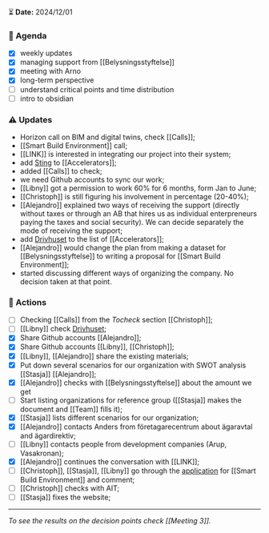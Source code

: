 ⏳ **Date:** 2024/12/01

### 📃 Agenda

- [x] weekly updates
- [x] managing support from [[Belysningsstyftelse]]
- [x] meeting with Arno
- [x] long-term perspective
- [ ] understand critical points and time distribution
- [ ] intro to obsidian

### ⚠️ Updates

- Horizon call on BIM and digital twins, check [[Calls]];
- [[Smart Build Environment]] call;
- [[LINK]] is interested in integrating our project into their system;
- add [Sting](https://www.sting.co/) to [[Accelerators]];
- added [[Calls]] to check;
- we need Github accounts to sync our work;
- [[Libny]] got a permission to work 60% for 6 months, form Jan to June;
- [[Christoph]] is still figuring his involvement in percentage (20-40%);
- [[Alejandro]] explained two ways of receiving the support (directly without taxes or through an AB that hires us as individual enterpreneurs paying the taxes and social security). We can decide separately the mode of receiving the support;
- add [Drivhuset](https://uppsala.drivhuset.se/en/) to the list of [[Accelerators]];
- [[Alejandro]] would change the plan from making a dataset for [[Belysningsstyftelse]] to writing a proposal for [[Smart Build Environment]];
- started discussing different ways of organizing the company. No decision taken at that point.

### 🚀 Actions

- [ ] Checking [[Calls]] from the _Tocheck_ section [[Christoph]];
- [ ] [[Libny]] check [Drivhuset](https://uppsala.drivhuset.se/en/);
- [x] Share Github accounts [[Alejandro]];
- [x] Share Github accounts [[Libny]], [[Christoph]];
- [x] [[Libny]], [[Alejandro]] share the existing materials;
- [x] Put down several scenarios for our organization with SWOT analysis [[Stasja]] [[Alejandro]];
- [x] [[Alejandro]] checks with [[Belysningsstyftelse]] about the amount we get
- [ ] Start listing organizations for reference group ([[Stasja]] makes the document and [[Team]] fills it);
- [x] [[Stasja]] lists different scenarios for our organization;
- [x] [[Alejandro]] contacts Anders from företagarecentrum about ägaravtal and ägardirektiv;
- [ ] [[Libny]] contacts people from development companies (Arup, Vasakronan);
- [x] [[Alejandro]] continues the conversation with [[LINK]];
- [ ] [[Christoph]], [[Stasja]], [[Libny]] go through the [application](<https://docs.google.com/document/d/1Nw39aLQXX1vT108xCehXid6ua1sFzgRvoNgCRudiSdM/edit?usp=drive_link>) for [[Smart Build Environment]] and comment;
- [ ] [[Christoph]] checks with AIT;
- [ ] [[Stasja]] fixes the website;

---

_To see the results on the decision points check [[Meeting 3]]._
